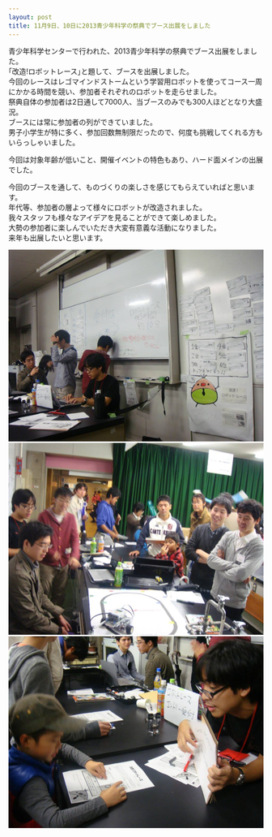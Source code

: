 ```yaml
---
layout: post
title: 11月9日、10日に2013青少年科学の祭典でブース出展をしました
---
```


青少年科学センターで行われた、2013青少年科学の祭典でブース出展をしました。  
｢改造!ロボットレース｣と題して、ブースを出展しました。  
今回のレースはレゴマインドストームという学習用ロボットを使ってコース一周にかかる時間を競い、参加者それぞれのロボットを走らせました。  
祭典自体の参加者は2日通して7000人、当ブースのみでも300人ほどとなり大盛況。  
ブースには常に参加者の列ができていました。  
男子小学生が特に多く、参加回数無制限だったので、何度も挑戦してくれる方もいらっしゃいました。  
  
今回は対象年齢が低いこと、開催イベントの特色もあり、ハード面メインの出展でした。  
  
今回のブースを通して、ものづくりの楽しさを感じてもらえていればと思います。  
年代等、参加者の層よって様々にロボットが改造されました。  
我々スタッフも様々なアイデアを見ることができて楽しめました。  
大勢の参加者に楽しんでいただき大変有意義な活動になりました。  
来年も出展したいと思います。  

<div class="gallery">
  <a href="/images/blogs/kagakunosaiten/1095105_703016199710267_848976152_n.jpg"><img src="/images/blogs/kagakunosaiten/1095105_703016199710267_848976152_n.jpg" alt=""></a>
  <a href="/images/blogs/kagakunosaiten/1463691_703016143043606_1301622678_n.jpg"><img src="/images/blogs/kagakunosaiten/1463691_703016143043606_1301622678_n.jpg" alt=""></a>
  <a href="/images/blogs/kagakunosaiten/541773_703016106376943_62449838_n.jpg"><img src="/images/blogs/kagakunosaiten/541773_703016106376943_62449838_n.jpg" alt=""></a>
</div>
